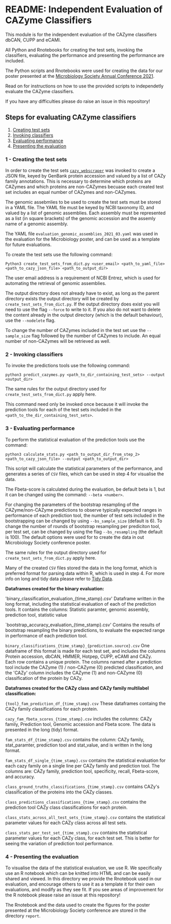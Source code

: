 
# README: Independent Evaluation of CAZyme Classifiers

This module is for the independent evaluation of the CAZyme classifiers dbCAN, CUPP and eCAMI.

All Python and Rnotebooks for creating the test sets, invoking the classifiers, evaluating the performance and presenting the performance are included.

The Python scripts and Rnotebooks were used for creating the data for our poster presented at the [Microbiology Society Annual Conference 2021](https://doi.org/10.6084/m9.figshare.14370860.v3).

Read on for instructions on how to use the provided scripts to independetly evaluate the CAZyme classifiers.

If you have any difficulties please do raise an issue in this repository!

## Steps for evaluating CAZyme classifiers
<!-- TOC -->
1. [Creating test sets](#1---creating-the-test-sets)
2. [Invoking classifiers](#2---invoking-classifiers)
3. [Evaluating performance](#3---evaluating-performance)
4. [Presenting the evaluation](#4---presenting-the-evaluation)
<!-- TOC -->
### 1 - Creating the test sets

In order to create the test sets [`cazy_webscraper`](https://doi.org/10.6084/m9.figshare.14370860.v3) was invoked to create a JSON file, keyed by GenBank protein accession and valued by a list of CAZy family annotations. This is necessary to determine which proteins are CAZymes and which proteins are non-CAZymes becuase each created test set includes an equal number of CAZymes and non-CAZymes.

The genomic assebmlies to be used to create the test sets must be stored in a YAML file. The YAML file must be keyed by NCBI taxonomy ID, and valued by a list of genomic assemblies. Each assembly must be represented as a list (in square brackets) of the genomic accession and the assemly name of a genomic assembly.

The YAML file `evaluation_genomic_assemblies_2021_03.yaml` was used in the evaluation for the Microbiology poster, and can be used as a template for future evaluations.

To create the test sets use the following command:
```
Python3 create_test_sets_from_dict.py <user_email> <path_to_yaml_file> <path_to_cazy_json_file> <path_to_output_dir>
```

The user email address is a requirement of NCBI Entrez, which is used for automating the retrieval of genomic assemblies.

The output directory does not already have to exist, as long as the parent directory exists the output directory will be created by `create_test_sets_from_dict.py`. If the output directory does exist you will need to use the flag `--force` to write to it. If you also do not want to delete the content already in the output directory (which is the default behaviour), use the `--nodelete` flag.

To change the number of CAZymes included in the test set use the `--sample_size` flag followed by the number of CAZymes to include. An equal number of non-CAZymes will be retrieved as well.

### 2 - Invoking classifiers

To invoke the predictions tools use the following command:
```
python3 predict_cazymes.py <path_to_dir_containing_test_sets> --output <output_dir>
```

The same rules for the output directory used for `create_test_sets_from_dict.py` apply here.

This command need only be invoked once because it will invoke the prediction tools for each of the test sets included in the `<path_to_the_dir_containing_test_sets>`.

### 3 - Evaluating performance

To perform the statistical evaluation of the prediction tools use the command:
```
python3 calculate_stats.py <path_to_output_dir_from_step_2> <path_to_cazy_json_file> --output <path_to_output_dir>
```

This script will calculate the statistical parameters of the performance, and generates a series of `CSV` files, which can be used in step 4 for visualise the data.

The Fbeta-score is calculated during the evaluation, be default beta is 1, but it can be changed using the command: `--beta <number>`.

For changing the parameters of the bootstrap resampling of the CAZyme/non-CAZyme predictions to observe typically expected ranges in performance of each prediction tool, the number of test sets included in the bootstrapping can be changed by using `--bs_sample_size` (default is 6). To change the number of rounds of bootstrap resampling per prediciton tool, per test set, can be changed by using the flag `--bs_resampling` (the default is 100). The default options were used for to create the data in out Microbiology Society conference poster.

The same rules for the output directory used for `create_test_sets_from_dict.py` apply here.

Many of the created `CSV` files stored the data in the long format, which is preferred format for parsing data within R, which is used in step 4. For more info on long and tidy data please refer to [Tidy Data](https://cran.r-project.org/web/packages/tidyr/vignettes/tidy-data.html).


**Dataframes created for the binary evaluation:**

'binary_classification_evaluation_{time_stamp}.csv'
Dataframe written in the long format, including the statistical evaluation of each of the prediction tools. It contains the columns: Statistic paramter, genomic assembly, prediction tool, statistic value

`bootstrap_accuracy_evaluation_{time_stamp}.csv'
Contains the results of bootstrap resampling the binary predictions, to evaluate the expected range in performance of each prediction tool.

`binary_classifications_{time_stamp}_{prediction.source}.csv`
One dataframe of this format is made for each test set, and includes the columns Protein accession, dbCAN, HMMER, Hotpep, CUPP, eCAMI and CAZy.  
Each row contains a unique protein. The columns named after a prediction tool include the CAZyme (1) / non-CAZyme (0) predicted classification, and the 'CAZy' column includes the CAZyme (1) and non-CAZyme (0) classification of the protein by CAZy.


**Dataframes created for the CAZy class and CAZy family multilabel classification:**

`{tool}_fam_prediction_df_{time_stamp}.csv`
These dataframes containg the CAZy family classifications for each protein.

`cazy_fam_fbeta_scores_{time_stamp}.csv` includes the columns: CAZy family, Prediction tool, Genomic accession and Fbeta score. The data is presented in the long (tidy) format.

`fam_stats_df_{time_stamp}.csv` contains the column: CAZy family, stat_paramter, prediction tool and stat_value, and is written in the long format.

`fam_stats_df_single_{time_stamp}.csv` contains the statistical evaluation for each cazy family on a single line per CAZy family and prediction tool. The columns are: CAZy family, prediction tool, specificity, recall, Fbeta-score, and accuracy.

`class_ground_truths_classifications_{time_stamp}.csv` contains CAZy's classification of the proteins into the CAZy classes.

`class_predictions_classifications_{time_stamp}.csv` contains the prediction tool CAZy class classifications for each protein.

`class_stats_across_all_test_sets_{time_stamp}.csv` contains the statistical parameter values for each CAZy class across all test sets.

`class_stats_per_test_set_{time_stamp}.csv` contains the statistical parameter values for each CAZy class, for each test set. This is better for seeing the variation of prediction tool performance.


### 4 - Presenting the evaluation

To visualise the data of the statistical evaluation, we use R. We specifically use an R notebook which can be knitted into HTML and can be easily shared and viewed. In this directory we provide the Rnotebook used in our evaluation, and encourage others to use it as a template it for their own evaluations, and modify as they see fit. If you see areas of improvement for the R notebook please raise an issue at this repository!

The Rnotebook and the data used to create the figures for the poster presented at the Microbiology Society conference are stored in the directory `report`.